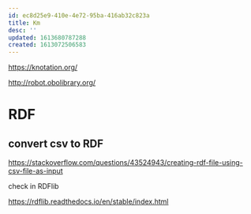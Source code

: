 ```yaml
---
id: ec8d25e9-410e-4e72-95ba-416ab32c823a
title: Km
desc: ''
updated: 1613680787288
created: 1613072506583
---
```



https://knotation.org/

http://robot.obolibrary.org/


# RDF 

## convert csv to RDF 

https://stackoverflow.com/questions/43524943/creating-rdf-file-using-csv-file-as-input

check in RDFlib

https://rdflib.readthedocs.io/en/stable/index.html



